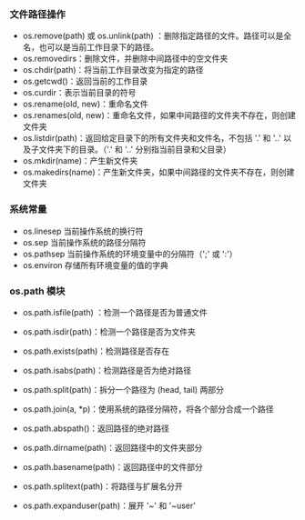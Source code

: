 ### 文件路径操作
- os.remove(path) 或 os.unlink(path) ：删除指定路径的文件。路径可以是全名，也可以是当前工作目录下的路径。
- os.removedirs：删除文件，并删除中间路径中的空文件夹
- os.chdir(path)：将当前工作目录改变为指定的路径
- os.getcwd()：返回当前的工作目录
- os.curdir：表示当前目录的符号
- os.rename(old, new)：重命名文件
- os.renames(old, new)：重命名文件，如果中间路径的文件夹不存在，则创建文件夹
- os.listdir(path)：返回给定目录下的所有文件夹和文件名，不包括 '.' 和 '..' 以及子文件夹下的目录。（'.' 和 '..' 分别指当前目录和父目录）
- os.mkdir(name)：产生新文件夹
- os.makedirs(name)：产生新文件夹，如果中间路径的文件夹不存在，则创建文件夹

### 系统常量
- os.linesep  当前操作系统的换行符
- os.sep    当前操作系统的路径分隔符
- os.pathsep 当前操作系统的环境变量中的分隔符（';' 或 ':'）
- os.environ 存储所有环境变量的值的字典

### os.path 模块
- os.path.isfile(path) ：检测一个路径是否为普通文件
- os.path.isdir(path)：检测一个路径是否为文件夹
- os.path.exists(path)：检测路径是否存在
- os.path.isabs(path)：检测路径是否为绝对路径

- os.path.split(path)：拆分一个路径为 (head, tail) 两部分
- os.path.join(a, *p)：使用系统的路径分隔符，将各个部分合成一个路径

- os.path.abspath()：返回路径的绝对路径
- os.path.dirname(path)：返回路径中的文件夹部分
- os.path.basename(path)：返回路径中的文件部分
- os.path.splitext(path)：将路径与扩展名分开
- os.path.expanduser(path)：展开 '~' 和 '~user'
